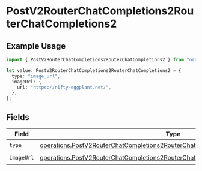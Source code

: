 # PostV2RouterChatCompletions2RouterChatCompletions2

## Example Usage

```typescript
import { PostV2RouterChatCompletions2RouterChatCompletions2 } from "orq-poc-typescript/models/operations";

let value: PostV2RouterChatCompletions2RouterChatCompletions2 = {
  type: "image_url",
  imageUrl: {
    url: "https://nifty-eggplant.net/",
  },
};
```

## Fields

| Field                                                                                                                                                                                    | Type                                                                                                                                                                                     | Required                                                                                                                                                                                 | Description                                                                                                                                                                              |
| ---------------------------------------------------------------------------------------------------------------------------------------------------------------------------------------- | ---------------------------------------------------------------------------------------------------------------------------------------------------------------------------------------- | ---------------------------------------------------------------------------------------------------------------------------------------------------------------------------------------- | ---------------------------------------------------------------------------------------------------------------------------------------------------------------------------------------- |
| `type`                                                                                                                                                                                   | [operations.PostV2RouterChatCompletions2RouterChatCompletionsRequestRequestBodyType](../../models/operations/postv2routerchatcompletions2routerchatcompletionsrequestrequestbodytype.md) | :heavy_check_mark:                                                                                                                                                                       | N/A                                                                                                                                                                                      |
| `imageUrl`                                                                                                                                                                               | [operations.PostV2RouterChatCompletions2RouterChatCompletionsImageUrl](../../models/operations/postv2routerchatcompletions2routerchatcompletionsimageurl.md)                             | :heavy_check_mark:                                                                                                                                                                       | N/A                                                                                                                                                                                      |